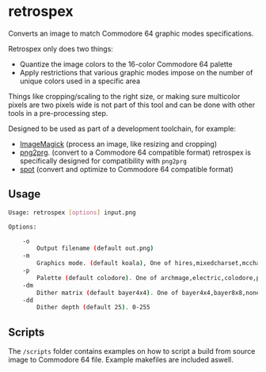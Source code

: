 # retrospex

Converts an image to match Commodore 64 graphic modes specifications.

Retrospex only does two things:

- Quantize the image colors to the 16-color Commodore 64 palette
- Apply restrictions that various graphic modes impose on the number of unique colors
  used in a specific area

Things like cropping/scaling to the right size, or making sure multicolor
pixels are two pixels wide is not part of this tool and can be done with other
tools in a pre-processing step.

Designed to be used as part of a development toolchain, for example:

- [ImageMagick](https://imagemagick.org/index.php) (process an image, like
  resizing and cropping)
- [png2prg](https://github.com/staD020/png2prg). (convert to a Commodore 64
  compatible format) retrospex is specifically designed for compatibility with `png2prg`
- [spot](https://github.com/spartaomg/spot_cpp) (convert and optimize to
  Commodore 64 compatible format)

## Usage

```bash
Usage: retrospex [options] input.png

Options:

	-o
		Output filename (default out.png)
	-m
		Graphics mode. (default koala), One of hires,mixedcharset,mccharset,scccharset,mcibitmap,scsprites,mcsprites,koala
	-p
		Palette (default colodore). One of archmage,electric,colodore,pepto,vice,vice_old_lum,vice_371_internal,pantaloon,ste,perplex_1,lenyn,perplex_2
	-dm
		Dither matrix (default bayer4x4). One of bayer4x4,bayer8x8,none,bayer2x2
	-dd
		Dither depth (default 25). 0-255
```

## Scripts

The `/scripts` folder contains examples on how to script a build from
source image to Commodore 64 file. Example makefiles are included aswell.
